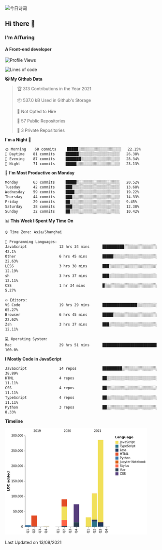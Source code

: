 <img alt="今日诗词" src="https://v2.jinrishici.com/one.svg?font-size=30&spacing=2&color=skyblue" style="max-width:100%; display: block; margin: 0 auto;">

## Hi there 👋
### I'm AITuring
#### A Front-end developer

<!-- <img src="./dhx.gif" width="400px"/> -->

<!--START_SECTION:waka-->
![Profile Views](http://img.shields.io/badge/Profile%20Views-0-blue)

![Lines of code](https://img.shields.io/badge/From%20Hello%20World%20I%27ve%20Written-632462%20lines%20of%20code-blue)

**🐱 My Github Data** 

> 🏆 313 Contributions in the Year 2021
 > 
> 📦 537.0 kB Used in Github's Storage 
 > 
> 🚫 Not Opted to Hire
 > 
> 📜 57 Public Repositories 
 > 
> 🔑 3 Private Repositories  
 > 
**I'm a Night 🦉** 

```text
🌞 Morning    68 commits     █████░░░░░░░░░░░░░░░░░░░░   22.15% 
🌆 Daytime    81 commits     ██████░░░░░░░░░░░░░░░░░░░   26.38% 
🌃 Evening    87 commits     ███████░░░░░░░░░░░░░░░░░░   28.34% 
🌙 Night      71 commits     █████░░░░░░░░░░░░░░░░░░░░   23.13%

```
📅 **I'm Most Productive on Monday** 

```text
Monday       63 commits     █████░░░░░░░░░░░░░░░░░░░░   20.52% 
Tuesday      42 commits     ███░░░░░░░░░░░░░░░░░░░░░░   13.68% 
Wednesday    59 commits     ████░░░░░░░░░░░░░░░░░░░░░   19.22% 
Thursday     44 commits     ███░░░░░░░░░░░░░░░░░░░░░░   14.33% 
Friday       29 commits     ██░░░░░░░░░░░░░░░░░░░░░░░   9.45% 
Saturday     38 commits     ███░░░░░░░░░░░░░░░░░░░░░░   12.38% 
Sunday       32 commits     ██░░░░░░░░░░░░░░░░░░░░░░░   10.42%

```


📊 **This Week I Spent My Time On** 

```text
⌚︎ Time Zone: Asia/Shanghai

💬 Programming Languages: 
JavaScript               12 hrs 34 mins      ██████████░░░░░░░░░░░░░░░   42.1% 
Other                    6 hrs 45 mins       █████░░░░░░░░░░░░░░░░░░░░   22.63% 
LESS                     3 hrs 38 mins       ███░░░░░░░░░░░░░░░░░░░░░░   12.19% 
sh                       3 hrs 37 mins       ███░░░░░░░░░░░░░░░░░░░░░░   12.11% 
CSS                      1 hr 34 mins        █░░░░░░░░░░░░░░░░░░░░░░░░   5.27%

🔥 Editors: 
VS Code                  19 hrs 29 mins      ████████████████░░░░░░░░░   65.27% 
Browser                  6 hrs 45 mins       █████░░░░░░░░░░░░░░░░░░░░   22.62% 
Zsh                      3 hrs 37 mins       ███░░░░░░░░░░░░░░░░░░░░░░   12.11%

💻 Operating System: 
Mac                      29 hrs 51 mins      █████████████████████████   100.0%

```

**I Mostly Code in JavaScript** 

```text
JavaScript               14 repos            █████████░░░░░░░░░░░░░░░░   38.89% 
HTML                     4 repos             ██░░░░░░░░░░░░░░░░░░░░░░░   11.11% 
CSS                      4 repos             ██░░░░░░░░░░░░░░░░░░░░░░░   11.11% 
TypeScript               4 repos             ██░░░░░░░░░░░░░░░░░░░░░░░   11.11% 
Python                   3 repos             ██░░░░░░░░░░░░░░░░░░░░░░░   8.33%

```


**Timeline**

![Chart not found](https://raw.githubusercontent.com/AITuring/AITuring/main/charts/bar_graph.png) 


 Last Updated on 13/08/2021
<!--END_SECTION:waka-->


